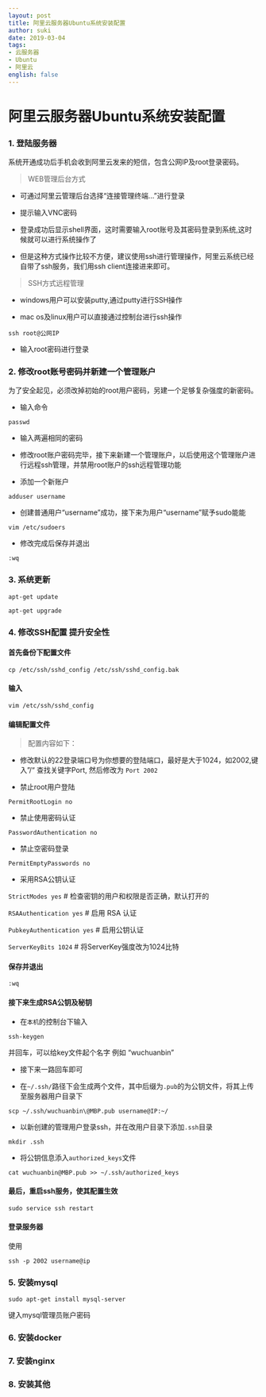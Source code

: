 ```yaml
---
layout: post
title: 阿里云服务器Ubuntu系统安装配置
author: suki
date: 2019-03-04
tags:
- 云服务器
- Ubuntu
- 阿里云
english: false
---
```


# 阿里云服务器Ubuntu系统安装配置

### 1. 登陆服务器

系统开通成功后手机会收到阿里云发来的短信，包含公网IP及root登录密码。

> WEB管理后台方式

- 可通过阿里云管理后台选择“连接管理终端…”进行登录

- 提示输入VNC密码

- 登录成功后显示shell界面，这时需要输入root账号及其密码登录到系统,这时候就可以进行系统操作了

- 但是这种方式操作比较不方便，建议使用ssh进行管理操作，阿里云系统已经自带了ssh服务，我们用ssh client连接进来即可。

> SSH方式远程管理

- windows用户可以安装putty,通过putty进行SSH操作

- mac os及linux用户可以直接通过控制台进行ssh操作
```
ssh root@公网IP
```

- 输入root密码进行登录

### 2. 修改root账号密码并新建一个管理账户

为了安全起见，必须改掉初始的root用户密码，另建一个足够复杂强度的新密码。

- 输入命令
```
passwd
```

- 输入两遍相同的密码

- 修改root账户密码完毕，接下来新建一个管理账户，以后使用这个管理账户进行远程ssh管理，并禁用root账户的ssh远程管理功能

- 添加一个新账户
```
adduser username
```

- 创建普通用户“username”成功，接下来为用户“username”赋予sudo能能
```
vim /etc/sudoers
```

- 修改完成后保存并退出
```
:wq
```


### 3. 系统更新
```
apt-get update

apt-get upgrade
```

### 4. 修改SSH配置 提升安全性

#### 首先备份下配置文件
```
cp /etc/ssh/sshd_config /etc/ssh/sshd_config.bak
```
#### 输入
```
vim /etc/ssh/sshd_config
```
#### 编辑配置文件

> 配置内容如下：

- 修改默认的22登录端口号为你想要的登陆端口，最好是大于1024，如2002,键入”/“  查找关键字Port, 然后修改为
`Port 2002`

- 禁止root用户登陆

`PermitRootLogin no`

- 禁止使用密码认证

`PasswordAuthentication no`

- 禁止空密码登录

`PermitEmptyPasswords no`

- 采用RSA公钥认证

`StrictModes yes` # 检查密钥的用户和权限是否正确，默认打开的

`RSAAuthentication yes` # 启用 RSA 认证

`PubkeyAuthentication yes` # 启用公钥认证

`ServerKeyBits 1024` # 将ServerKey强度改为1024比特

#### 保存并退出
```
:wq
```

#### 接下来生成RSA公钥及秘钥

- 在`本机`的控制台下输入
```
ssh-keygen
```
并回车，可以给key文件起个名字 例如 “wuchuanbin”

- 接下来一路回车即可

- 在`~/.ssh/`路径下会生成两个文件，其中后缀为`.pub`的为公钥文件，将其上传至服务器用户目录下
```
scp ~/.ssh/wuchuanbin\@MBP.pub username@IP:~/
```

- 以新创建的管理用户登录ssh，并在改用户目录下添加`.ssh`目录
```
mkdir .ssh
```

- 将公钥信息添入`authorized_keys`文件

```
cat wuchuanbin@MBP.pub >> ~/.ssh/authorized_keys
```

#### 最后，重启ssh服务，使其配置生效
```
sudo service ssh restart
```

#### 登录服务器

使用
```
ssh -p 2002 username@ip
```

### 5. 安装mysql
```
sudo apt-get install mysql-server
```
键入mysql管理员账户密码

### 6. 安装docker
### 7. 安装nginx
### 8. 安装其他



